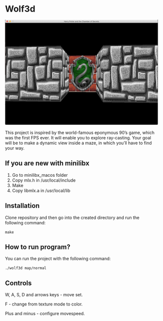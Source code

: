 # Wolf3d

![wolf3d screenshot](/img/wolf3d.png)

This project is inspired by the world-famous eponymous 90’s game, which
was the first FPS ever. It will enable you to explore ray-casting. Your goal will be to
make a dynamic view inside a maze, in which you’ll have to find your way.

## If you are new with minilibx

1. Go to minilibx_macos folder
2. Copy mlx.h in /usr/local/include
3. Make
4. Copy libmlx.a in /usr/local/lib

## Installation

Clone repository and then go into the created directory and run the following command:

```
make
```

## How to run program?

You can run the project with the following command:

```
./wolf3d map/normal
```

## Controls

W, A, S, D and arrows keys - move set.

F - change from texture mode to color.

Plus and minus - configure movespeed.